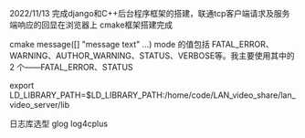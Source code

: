 2022/11/13
完成django和C++后台程序框架的搭建，联通tcp客户端请求及服务端响应的回显在浏览器上
cmake框架搭建完成


cmake
message([<mode>] "message text" ...)
mode 的值包括 FATAL_ERROR、WARNING、AUTHOR_WARNING、STATUS、VERBOSE等。我主要使用其中的 2 个——FATAL_ERROR、STATUS

export LD_LIBRARY_PATH=$LD_LIBRARY_PATH:/home/code/LAN_video_share/lan_video_server/lib

日志库选型
glog
log4cplus